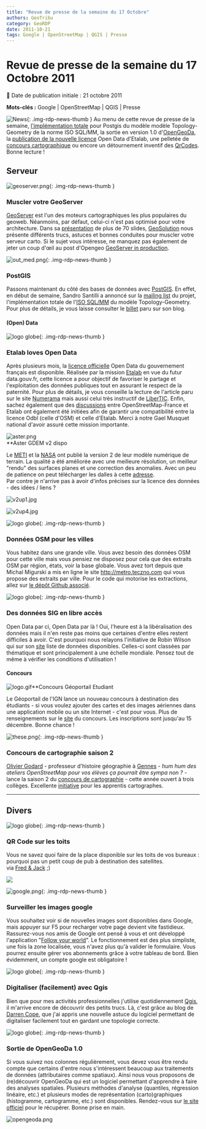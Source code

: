 ```yaml
---
title: "Revue de presse de la semaine du 17 Octobre"
authors: GeoTribu
category: GeoRDP
date: 2011-10-21
tags: Google | OpenStreetMap | QGIS | Presse
---
```


# Revue de presse de la semaine du 17 Octobre 2011


:calendar: Date de publication initiale : 21 octobre 2011

**Mots-clés :** Google | OpenStreetMap | QGIS | Presse


![News](https://cdn.geotribu.fr/img/internal/icons-rdp-news/news.png "Icône news générique"){: .img-rdp-news-thumb }
Au menu de cette revue de presse de la semaine, [l'implémentation totale](#news12) pour Postgis du modèle modèle Topology-Geometry de la norme ISO SQL/MM, la sortie en version 1.0 d'[OpenGeoDa](#news13), la [publication de la nouvelle licence](news21) Open Data d'Etalab, une pelletée de [concours cartographique](#concours) ou encore un détournement inventif des [QrCodes](#news41). Bonne lecture !




## Serveur

 ![geoserver.png](https://cdn.geotribu.fr/img/logos-icones/logiciels_librairies/geoserver.png){: .img-rdp-news-thumb }

### Muscler votre GeoServer

 [GeoServer](http://geoserver.org/display/GEOS/Welcome) est l'un des moteurs cartographiques les plus populaires du geoweb. Néanmoins, par défaut, celui-ci n'est pas optimisé pour votre architecture. Dans sa [présentation](http://demo.geo-solutions.it/share/foss4g2011/gs_steroids_sgiannec_foss4g2011.pdf) de plus de 70 slides, [GeoSolution](http://www.geo-solutions.it/) nous présente différents trucs, astuces et bonnes conduites pour muscler votre serveur carto. Si le sujet vous intéresse, ne manquez pas également de jeter un coup d'œil au post d'Opengeo [GeoServer in production](http://opengeo.org/publications/geoserver-production/).  



 ![out_med.png](https://cdn.geotribu.fr/img/logos-icones/logiciels_librairies/postgis.png){: .img-rdp-news-thumb }

### PostGIS

 Passons maintenant du côté des bases de données avec [PostGIS](http://postgis.refractions.net/). En effet, en début de semaine, Sandro Santilli a annoncé sur la [mailing list](http://permalink.gmane.org/gmane.comp.gis.postgis/28756) du projet, l'implémentation totale de l'[ISO SQL/MM](http://www.iso.org/iso/fr/catalogue_detail.htm?csnumber=53698) du modèle Topology-Geometry. Pour plus de détails, je vous laisse consulter le [billet](http://strk.keybit.net/blog/2011/10/14/postgis-topology-iso-sqlmm-complete/) paru sur son blog.




#### (Open) Data

 ![logo globe](https://cdn.geotribu.fr/img/internal/icons-rdp-news/world.png "Icône de globe"){: .img-rdp-news-thumb }

### Etalab loves Open Data

 Après plusieurs mois, la [licence officielle](http://www.etalab.gouv.fr/article-etalab-publie-la-licence-ouverte-open-licence-86708897.html) Open Data du gouvernement français est disponible. Réalisée par la mission [Etalab](http://www.etalab.gouv.fr/) en vue du futur data.gouv.fr, cette licence a pour objectif de favoriser le partage et l'exploitation des données publiques tout en assurant le respect de la paternité. Pour plus de détails, je vous conseille la lecture de l'article paru sur le site [Numerama](http://www.numerama.com/magazine/20231-open-data-etalab-devoile-une-licence-ouverte-pour-les-donnees-publiques.html) mais aussi celui très instructif de [LiberTIC](bertic.wordpress.com/2011/07/05/pourquoi-ny-a-t-il-pas-de-consensus-sur-une-licence-open-data-en-france/). Enfin, sachez également que des [discussions](http://comments.gmane.org/gmane.comp.gis.openstreetmap.region.fr/34232) entre OpenStreetMap-France et Etalab ont également été initiées afin de garantir une compatibilité entre la licence Odbl (celle d'OSM) et celle d'Etalab. Merci à notre Gael Musquet national d'avoir assuré cette mission importante.




 ![aster.png](/sites/default/files/Tuto/img/Blog/aster.png)  
 **Aster GDEM v2 dispo

 Le [METI](http://www.meti.go.jp/english/) et la [NASA](http://www.nasa.gov/) ont publié la version 2 de leur modèle numérique de terrain. La qualité a été améliorée avec une meilleure résolution, un meilleur "rendu" des surfaces planes et une correction des anomalies. Avec un peu de patience on peut télécharger les dalles à cette [adresse](http://www.gdem.aster.ersdac.or.jp/index.jsp).  
 Par contre je n'arrive pas à avoir d'infos précises sur la licence des données - des idées / liens ?

 ![v2up1.jpg](http://www.ersdac.or.jp/GDEM/E/image/v2up1.jpg)

 ![v2up4.jpg](http://www.ersdac.or.jp/GDEM/E/image/v2up4.jpg)




 ![logo globe](https://cdn.geotribu.fr/img/internal/icons-rdp-news/world.png "Icône de globe"){: .img-rdp-news-thumb }

### Données OSM pour les villes

 Vous habitez dans une grande ville. Vous avez besoin des données OSM pour cette ville mais vous pensiez ne disposez pour cela que des extraits OSM par région, états, voir la base globale. Vous avez tort depuis que Michal Migurski a mis en ligne le site <http://metro.teczno.com> qui vous propose des extraits par ville. Pour le code qui motorise les extractions, allez sur [le dépôt Github associé](https://github.com/migurski/Extractotron/).




 ![logo globe](https://cdn.geotribu.fr/img/internal/icons-rdp-news/world.png "Icône de globe"){: .img-rdp-news-thumb }

### Des données SIG en libre accès

 Open Data par ci, Open Data par là ! Oui, l'heure est à la libéralisation des données mais il n'en reste pas moins que certaines d'entre elles restent difficiles à avoir. C'est pourquoi nous relayons l'initiative de Robin Wilson qui sur son [site](http://freegisdata.rtwilson.com/) liste de données disponibles. Celles-ci sont classées par thématique et sont principalement à une échelle mondiale. Pensez tout de même à vérifier les conditions d'utilisation !




#### Concours

 ![logo.gif](/sites/default/files/Tuto/img/Blog/IGN/logo.gif)**Concours Géoportail Etudiant

 Le Géoportail de l'IGN lance un nouveau concours à destination des étudiants - si vous voulez ajouter des cartes et des images aériennes dans une application mobile ou un site Internet - c'est pour vous. Plus de renseignements sur le [site](http://concours-api.ign.fr/etudiant/) du concours. Les inscriptions sont jusqu'au 15 décembre. Bonne chance !




 ![these.png](https://cdn.geotribu.fr/img/logos-icones/divers/these.png){: .img-rdp-news-thumb }

### Concours de cartographie saison 2

 [Olivier Godard](http://hgplace.blogspot.com/) - professeur d'histoire géographie à [Gennes](http://goo.gl/h3pmV) - *hum hum des ateliers OpenStreetMap pour vos élèves ça pourrait être sympa non ?* - lance la saison 2 du [concours de cartographie](http://concourscarto.blogspot.com/) - cette année ouvert à trois collèges. Excellente [initiative](http://www.viadeo.com/hub/forums/detaildiscussion/?containerId=0021x5ptrw2kze19&action=messageDetail&messageId=0021j4gkwf6qgoxu&forumId=0021ri78trqxdxls) pour les apprentis cartographes.




----

## Divers

 ![logo globe](https://cdn.geotribu.fr/img/internal/icons-rdp-news/world.png "Icône de globe"){: .img-rdp-news-thumb }

### QR Code sur les toits

 Vous ne savez quoi faire de la place disponible sur les toits de vos bureaux : pourquoi pas un petit coup de pub à destination des satellites.  
 via [Fred & Jack](http://www.aestetype.com/) ;)

 ![](http://didoune.fr/blog/wp-content/uploads/2011/10/qr-code-google-map.jpg)




  ![google.png](https://cdn.geotribu.fr/img/logos-icones/entreprises_association/google/google.webp){: .img-rdp-news-thumb }

### Surveiller les images google

 Vous souhaitez voir si de nouvelles images sont disponibles dans Google, mais appuyer sur F5 pour recharger votre page devient vite fastidieux. Rassurez-vous nos amis de Google ont pensé à vous et ont développé l'application "[Follow your world](http://google-latlong.blogspot.com/2011/10/follow-your-world-now-in-43-more.html)". Le fonctionnement est des plus simpliste, une fois la zone localisée, vous n'avez plus qu'à valider le formulaire. Vous pourrez ensuite gérer vos abonnements grâce à votre tableau de bord. Bien évidemment, un compte google est obligatoire !




 ![logo globe](https://cdn.geotribu.fr/img/internal/icons-rdp-news/world.png "Icône de globe"){: .img-rdp-news-thumb }

### Digitaliser (facilement) avec Qgis

 Bien que pour mes activités professionnelles j'utilise quotidiennement [Qgis](https://www.qgis.org/), il m'arrive encore de découvrir des petits trucs. Là, c'est grâce au blog de [Darren Cope](http://darrencope.com/2011/10/19/qgis-topological-editing/), que j'ai appris une nouvelle astuce du logiciel permettant de digitaliser facilement tout en gardant une topologie correcte.




 ![logo globe](https://cdn.geotribu.fr/img/internal/icons-rdp-news/world.png "Icône de globe"){: .img-rdp-news-thumb }

### Sortie de OpenGeoDa 1.0

 Si vous suivez nos colonnes régulièrement, vous devez vous être rendu compte que certains d'entre nous s'intéressent beaucoup aux traitements de données (attributaires comme spatiaux). Ainsi nous vous proposons de (re)découvrir OpenGeoDa qui est un logiciel permettant d'apprendre à faire des analyses spatiales. Plusieurs méthodes d'analyse (quantiles, régression linéaire, etc.) et plusieurs modes de représentation (carto)graphiques (histogramme, cartogramme, etc.) sont disponibles. Rendez-vous sur [le site officiel](http://geodacenter.asu.edu/software/downloads) pour le récupérer. Bonne prise en main.




 ![opengeoda.png](http://geotribu.net/sites/default/files/Tuto/img/Blog/divers/opengeoda.png)
